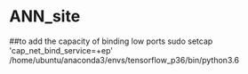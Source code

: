 # ANN_site

##to add the capacity of binding low ports
sudo setcap 'cap_net_bind_service=+ep' /home/ubuntu/anaconda3/envs/tensorflow_p36/bin/python3.6
